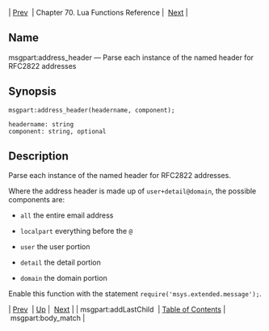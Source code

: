 | [Prev](lua.ref.msgpart_addLastChild)  | Chapter 70. Lua Functions Reference |  [Next](lua.ref.msgpart_body_match) |

<a name="lua.ref.msgpart_address_header"></a>
## Name

msgpart:address_header — Parse each instance of the named header for RFC2822 addresses

<a name="idp17043728"></a>
## Synopsis

`msgpart:address_header(headername, component);`

```
headername: string
component: string, optional
```
<a name="idp17046752"></a>
## Description

Parse each instance of the named header for RFC2822 addresses.

Where the address header is made up of `user+detail@domain`, the possible components are:

*   `all` the entire email address

*   `localpart` everything before the `@`

*   `user` the user portion

*   `detail` the detail portion

*   `domain` the domain portion

Enable this function with the statement `require('msys.extended.message');`.

| [Prev](lua.ref.msgpart_addLastChild)  | [Up](lua.function.details) |  [Next](lua.ref.msgpart_body_match) |
| msgpart:addLastChild  | [Table of Contents](index) |  msgpart:body_match |


